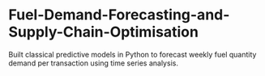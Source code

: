 # Fuel-Demand-Forecasting-and-Supply-Chain-Optimisation
Built classical predictive models in Python to forecast weekly fuel quantity demand per transaction using time series analysis.
